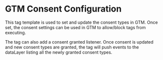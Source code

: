# GTM Consent Configuration

This tag template is used to set and update the consent types in GTM. Once set, the consent settings can be used in GTM to allow/block tags from executing.

The tag can also add a consent granted listener. Once consent is updated and new consent types are granted, the tag will push events to the dataLayer listing all the newly granted consent types.